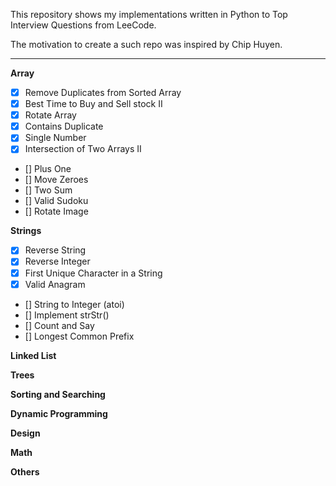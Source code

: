 This repository shows my implementations written in Python to Top Interview Questions from LeeCode.

The motivation to create a such repo was inspired by Chip Huyen.

---

__Array__
- [x] Remove Duplicates from Sorted Array
- [x] Best Time to Buy and Sell stock II
- [x] Rotate Array
- [x] Contains Duplicate
- [x] Single Number
- [x] Intersection of Two Arrays II
- [] Plus One
- [] Move Zeroes
- [] Two Sum
- [] Valid Sudoku
- [] Rotate Image

__Strings__
- [x] Reverse String
- [x] Reverse Integer
- [x] First Unique Character in a String
- [x] Valid Anagram
- [] String to Integer (atoi)
- [] Implement strStr()
- [] Count and Say
- [] Longest Common Prefix


__Linked List__

__Trees__

__Sorting and Searching__

__Dynamic Programming__

__Design__

__Math__

__Others__
